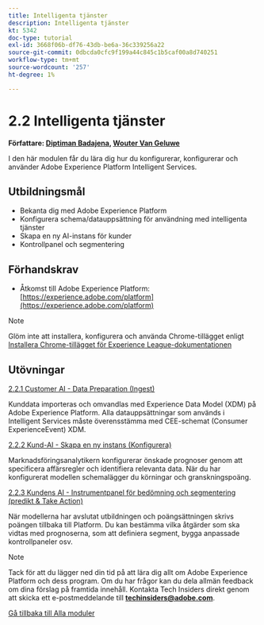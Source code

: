 ```yaml
---
title: Intelligenta tjänster
description: Intelligenta tjänster
kt: 5342
doc-type: tutorial
exl-id: 3668f06b-df76-43db-be6a-36c339256a22
source-git-commit: 0dbcda0cfc9f199a44c845c1b5caf00a8d740251
workflow-type: tm+mt
source-wordcount: '257'
ht-degree: 1%

---
```


# 2.2 Intelligenta tjänster

**Författare: [Diptiman Badajena](https://www.linkedin.com/in/diptiman-badajena-1b178019/), [Wouter Van Geluwe](https://www.linkedin.com/in/woutervangeluwe/)**

I den här modulen får du lära dig hur du konfigurerar, konfigurerar och använder Adobe Experience Platform Intelligent Services.

## Utbildningsmål

- Bekanta dig med Adobe Experience Platform
- Konfigurera schema/datauppsättning för användning med intelligenta tjänster
- Skapa en ny AI-instans för kunder
- Kontrollpanel och segmentering

## Förhandskrav

- Åtkomst till Adobe Experience Platform: [https://experience.adobe.com/platform](https://experience.adobe.com/platform)

>[!NOTE]
>
>Glöm inte att installera, konfigurera och använda Chrome-tillägget enligt [Installera Chrome-tillägget för Experience League-dokumentationen](../../gettingstarted/gettingstarted/ex1.md)

## Utövningar

[2.2.1 Customer AI - Data Preparation (Ingest)](./ex1.md)

Kunddata importeras och omvandlas med Experience Data Model (XDM) på Adobe Experience Platform. Alla datauppsättningar som används i Intelligent Services måste överensstämma med CEE-schemat (Consumer ExperienceEvent) XDM.

[2.2.2 Kund-AI - Skapa en ny instans (Konfigurera)](./ex2.md)

Marknadsföringsanalytikern konfigurerar önskade prognoser genom att specificera affärsregler och identifiera relevanta data. När du har konfigurerat modellen schemalägger du körningar och granskningspoäng.

[2.2.3 Kundens AI - Instrumentpanel för bedömning och segmentering (predikt &amp; Take Action)](./ex3.md)

När modellerna har avslutat utbildningen och poängsättningen skrivs poängen tillbaka till Platform. Du kan bestämma vilka åtgärder som ska vidtas med prognoserna, som att definiera segment, bygga anpassade kontrollpaneler osv.

>[!NOTE]
>
>Tack för att du lägger ned din tid på att lära dig allt om Adobe Experience Platform och dess program. Om du har frågor kan du dela allmän feedback om dina förslag på framtida innehåll. Kontakta Tech Insiders direkt genom att skicka ett e-postmeddelande till **techinsiders@adobe.com**.

[Gå tillbaka till Alla moduler](../../../overview.md)
